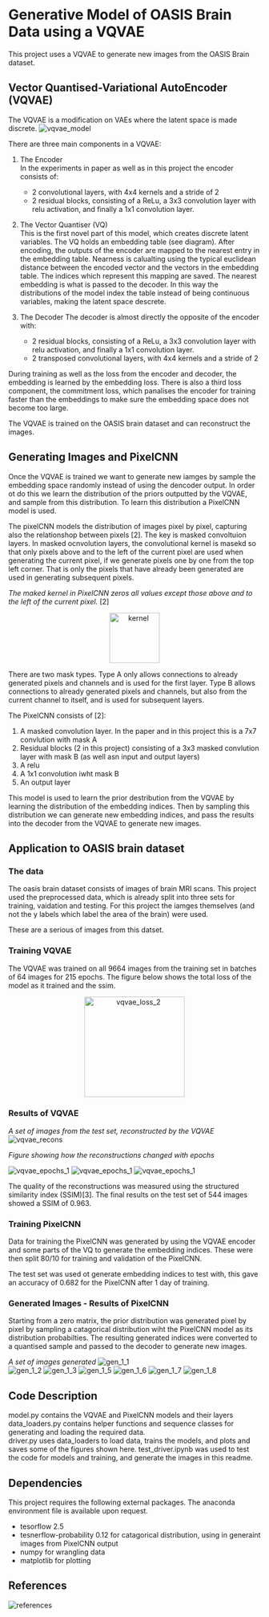 # Generative Model of OASIS Brain Data using a VQVAE

This project uses a VQVAE to generate new images from the OASIS Brain dataset.

## Vector Quantised-Variational AutoEncoder (VQVAE)
The VQVAE is a modification on VAEs where the latent space is made discrete.
![vqvae_model](figures/vqvae_diagram.png)


 There are three main components in a VQVAE:
1. The Encoder  
   In the experiments in paper as well as in this project the encoder consists of:
   * 2 convolutional layers, with 4x4 kernels and a stride of 2
   * 2 residual blocks, consisting of a ReLu, a 3x3 convolution layer with relu activation, and finally a 1x1 convolution layer. 

2. The Vector Quantiser (VQ)  
   This is the first novel part of this model, which creates discrete latent variables. The VQ holds an embedding table (see diagram). After encoding, the outputs of the encoder are mapped to the nearest entry in the embedding table. Nearness is calualting using the typical euclidean distance between the encoded vector and the vectors in the embedding table. The indices which represent this mapping are saved. The nearest embedding is what is passed to the decoder. In this way the distributions of the model index the table instead of being continuous variables, making the latent space descrete.
 
3. The Decoder
   The decoder is almost directly the opposite of the encoder with:
    * 2 residual blocks, consisting of a ReLu, a 3x3 convolution layer with relu activation, and finally a 1x1 convolution layer. 
    * 2 transposed convolutional layers, with 4x4 kernels and a stride of 2

During training as well as the loss from the encoder and decoder, the embedding is learned by the embedding loss. There is also a third loss component, the commitment loss, which panalises the encoder for training faster than the embeddings to make sure the embedding space does not become too large. 

The VQVAE is trained on the OASIS brain dataset and can reconstruct the images. 


## Generating Images and PixelCNN
Once the VQVAE is trained we want to generate new iamges by sample the embedding space randomly instead of using the dencoder output. In order ot do this we learn the distribution of the priors outputted by the VQVAE, and sample from this distribution. To learn this distribution a PixelCNN model is used. 

The pixelCNN models the distribution of images pixel by pixel, capturing also the relationshop between pixels [2]. The key is masked convoltuion layers. In masked ocnvolution layers, the convolutional kernel is masekd so that only pixels above and to the left of the current pixel are used when generating the current pixel, if we generate pixels one by one from the top left corner. That is only the pixels that have already been generated are used in generating subsequent pixels.

*The maked kernel in PixelCNN zeros all values except those above and to the left of the current pixel.*  [2]  
<!-- ![kernel](figures/pixel_cnn_kernel.png) -->
<p align="center">
<img src="figures/pixel_cnn_kernel.png" alt="kernel" width="100"/>
</p>

There are two mask types. Type A only allows connections to already generated pixels and channels and is used for the first layer. Type B  allows connections to already generated pixels and channels, but also from the current channel to itself, and is used for subsequent layers.



The PixelCNN consists of [2]:
1. A masked convolution layer. In the paper and in this project this is a 7x7 convlution with mask A
2. Residual blocks (2 in this project) consisting of a 3x3 masked convlution layer with mask B (as well asn input and output layers)
3. A relu
4. A 1x1 convolution iwht mask B
5. An output layer

This model is used to learn the prior destribution from the VQVAE by learning the distribution of the embedding indices. Then by sampling this distribution we can generate new embedding indices, and pass the results into the decoder from the VQVAE to generate new images. 

## Application to OASIS brain dataset
### The data
The oasis brain dataset consists of images of brain MRI scans. This project used the preprocessed data, which is already split into three sets for training, vaidation and testing.  For this project the iamges themselves (and not the y labels which label the area of the brain) were used. 

These are a serious of images from this datset.

### Training VQVAE
The VQVAE was trained on all 9664 images from the training set in batches of 64 images for 215 epochs. The figure below shows the total loss of the model as it trained and the ssim.

<!-- These were saved to a file every 60 iterations, so the curve is very smooth.

![vqvae_loss_1](figures/vqvae_loss.png) -->
<p align="center">
<img  src="figures/vqvae_loss_det.png" alt="vqvae_loss_2" width="200" />
</p?>

<!-- ![vqvae_loss_2](figures/vqvae_loss_det.png) -->


### Results of VQVAE
*A set of images from the test set, reconstructed by the VQVAE*
![vqvae_recons](figures/vqvae_recons.png)

*Figure showing how the reconstructions changed with epochs*

![vqvae_epochs_1](figures/epoch_compare_recon.png)
![vqvae_epochs_1](figures/epoch_compare_recon_2.png)
![vqvae_epochs_1](figures/epoch_compare_recon_13.png)

The quality of the reconstructions was measured using the structured similarity index (SSIM)[3]. The final results on the test set of 544 images showed a SSIM of 0.963.

### Training PixelCNN
Data for training the PixelCNN was generated by using the VQVAE encoder and some parts of the VQ to generate the embedding indices. These were then split 80/10 for training and validation of the PixelCNN.
 <!-- The figure below shows the training and validation loss of the model as it trained. 
{}figure -->

The test set was used ot generate embedding indices to test with, this gave an accuracy of 0.682 for the PixelCNN after 1 day of training.

### Generated Images - Results of PixelCNN 
Starting from a zero matrix, the prior distribution was generated pixel by pixel by sampling a catagorical distribution wiht the PixelCNN model as its distribution probabilties. The resulting generated indices were converted to a quantised sample and passed to the decoder to generate new images.

*A set of images generated*
![gen_1_1](figures/gen_1_1.png)  
![gen_1_2](figures/get_1_2.png)
![gen_1_3](figures/get_1_3.png)<!-- ![gen_1_4](figures/get_1_4.png) -->
![gen_1_5](figures/get_1_5.png)
![gen_1_6](figures/get_1_6.png)
![gen_1_7](figures/get_1_7.png)
![gen_1_8](figures/get_1_8.png)

## Code Description
model.py
    contains the VQVAE and PixelCNN models and their layers  
data_loaders.py
    contains helper functions and sequence classes for generating and loading the required data.  
driver.py
    uses data_loaders to load data, trains the models, and plots and saves some of the figures shown here. 
test_driver.ipynb 
    was used to test the code for models and training, and generate the images in this readme. 

## Dependencies
This project requires the following external packages. The anaconda environment file is available upon request.

* tesorflow 2.5
* tesnerflow-probability 0.12 for catagorical distribution, using in generaint images from PixelCNN output
* numpy for wrangling data
* matplotlib for plotting


## References
![references](figures/refs.png)

